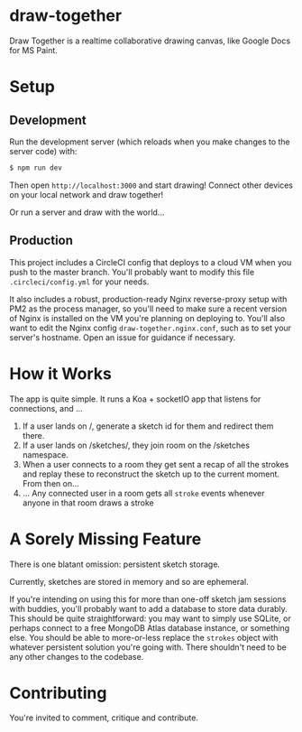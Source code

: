 # draw-together
Draw Together is a realtime collaborative drawing canvas, like Google Docs for MS Paint.

# Setup
## Development
Run the development server (which reloads when you make changes to the server code) with:
```bash
$ npm run dev
```
Then open `http://localhost:3000` and start drawing! Connect other devices on your local network and draw together!

Or run a server and draw with the world...

## Production
This project includes a CircleCI config that deploys to a cloud VM when you push to the master branch. You'll probably want to modify this file `.circleci/config.yml` for your needs.

It also includes a robust, production-ready Nginx reverse-proxy setup with PM2 as the process manager, so you'll need to make sure a recent version of Nginx is installed on the VM you're planning on deploying to. You'll also want to edit the Nginx config `draw-together.nginx.conf`, such as to set your server's hostname. Open an issue for guidance if necessary.

# How it Works
The app is quite simple. It runs a Koa + socketIO app that listens for connections, and ...
1. If a user lands on /, generate a sketch id for them and redirect them there.
2. If a user lands on /sketches/<sketch-id>, they join room <sketch-id> on the
   /sketches namespace.
3. When a user connects to a room they get sent a recap of all the strokes and
   replay these to reconstruct the sketch up to the current moment. From then on...
4. ... Any connected user in a room gets all `stroke` events whenever anyone in that
   room draws a stroke
  
# A Sorely Missing Feature
There is one blatant omission: persistent sketch storage.

Currently, sketches are stored in memory and so are ephemeral.

If you're intending on using this for more than one-off sketch jam sessions with buddies, you'll probably want to add a database to store data durably. This should be quite straightforward: you may want to simply use SQLite, or perhaps connect to a free MongoDB Atlas database instance, or something else. You should be able to more-or-less replace the `strokes` object with whatever persistent solution you're going with. There shouldn't need to be any other changes to the codebase.
  
# Contributing
You're invited to comment, critique and contribute.
